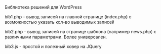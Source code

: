 Библиотека решений для WordPress

bib1.php - вывод записей на главной странице (index.php)
           с возможностью указать кол-во выводимых записей
		   
bib2.php - вывод записей на странице шаблона (например news.php)
           с различными параметрами. Более универсален.	  

bib3.js - простой и полезный ховер на JQuery		   